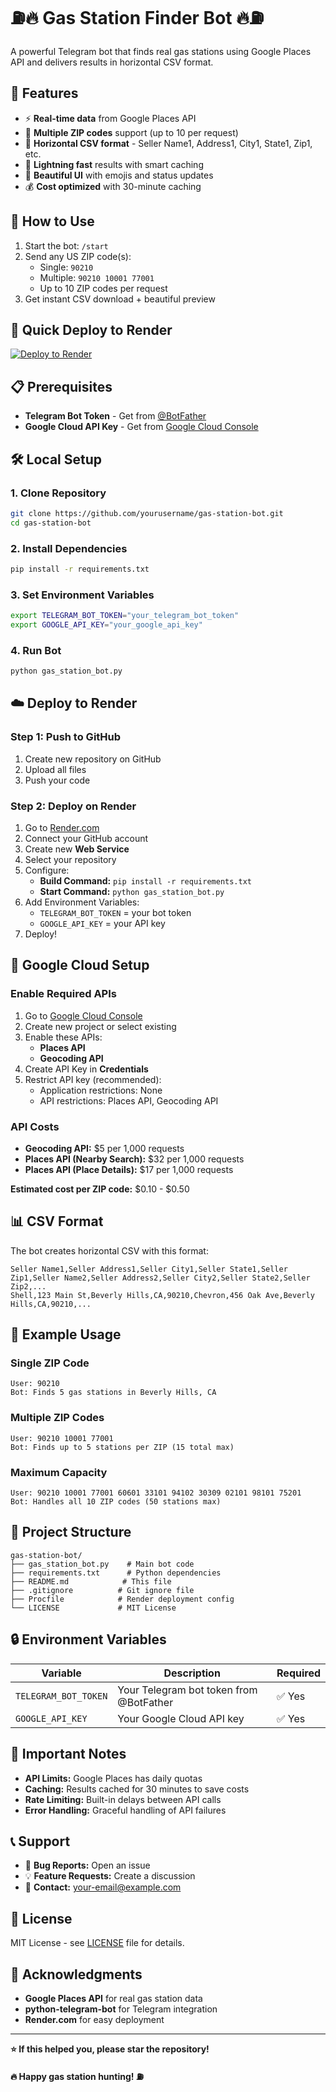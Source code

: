 # ⛽🔥 Gas Station Finder Bot 🔥⛽

A powerful Telegram bot that finds real gas stations using Google Places API and delivers results in horizontal CSV format.

## 🌟 Features

- ⚡ **Real-time data** from Google Places API
- 🎯 **Multiple ZIP codes** support (up to 10 per request)
- 💾 **Horizontal CSV format** - Seller Name1, Address1, City1, State1, Zip1, etc.
- 🚀 **Lightning fast** results with smart caching
- 🎨 **Beautiful UI** with emojis and status updates
- 💰 **Cost optimized** with 30-minute caching

## 📱 How to Use

1. Start the bot: `/start`
2. Send any US ZIP code(s):
   - Single: `90210`
   - Multiple: `90210 10001 77001`
   - Up to 10 ZIP codes per request
3. Get instant CSV download + beautiful preview

## 🚀 Quick Deploy to Render

[![Deploy to Render](https://render.com/images/deploy-to-render-button.svg)](https://render.com)

## 📋 Prerequisites

- **Telegram Bot Token** - Get from [@BotFather](https://t.me/BotFather)
- **Google Cloud API Key** - Get from [Google Cloud Console](https://console.cloud.google.com/)

## 🛠️ Local Setup

### 1. Clone Repository
```bash
git clone https://github.com/yourusername/gas-station-bot.git
cd gas-station-bot
```

### 2. Install Dependencies
```bash
pip install -r requirements.txt
```

### 3. Set Environment Variables
```bash
export TELEGRAM_BOT_TOKEN="your_telegram_bot_token"
export GOOGLE_API_KEY="your_google_api_key"
```

### 4. Run Bot
```bash
python gas_station_bot.py
```

## ☁️ Deploy to Render

### Step 1: Push to GitHub
1. Create new repository on GitHub
2. Upload all files
3. Push your code

### Step 2: Deploy on Render
1. Go to [Render.com](https://render.com)
2. Connect your GitHub account
3. Create new **Web Service**
4. Select your repository
5. Configure:
   - **Build Command:** `pip install -r requirements.txt`
   - **Start Command:** `python gas_station_bot.py`
6. Add Environment Variables:
   - `TELEGRAM_BOT_TOKEN` = your bot token
   - `GOOGLE_API_KEY` = your API key
7. Deploy!

## 🔧 Google Cloud Setup

### Enable Required APIs
1. Go to [Google Cloud Console](https://console.cloud.google.com/)
2. Create new project or select existing
3. Enable these APIs:
   - **Places API**
   - **Geocoding API**
4. Create API Key in **Credentials**
5. Restrict API key (recommended):
   - Application restrictions: None
   - API restrictions: Places API, Geocoding API

### API Costs
- **Geocoding API:** $5 per 1,000 requests
- **Places API (Nearby Search):** $32 per 1,000 requests  
- **Places API (Place Details):** $17 per 1,000 requests

**Estimated cost per ZIP code:** $0.10 - $0.50

## 📊 CSV Format

The bot creates horizontal CSV with this format:
```csv
Seller Name1,Seller Address1,Seller City1,Seller State1,Seller Zip1,Seller Name2,Seller Address2,Seller City2,Seller State2,Seller Zip2,...
Shell,123 Main St,Beverly Hills,CA,90210,Chevron,456 Oak Ave,Beverly Hills,CA,90210,...
```

## 🎯 Example Usage

### Single ZIP Code
```
User: 90210
Bot: Finds 5 gas stations in Beverly Hills, CA
```

### Multiple ZIP Codes  
```
User: 90210 10001 77001
Bot: Finds up to 5 stations per ZIP (15 total max)
```

### Maximum Capacity
```
User: 90210 10001 77001 60601 33101 94102 30309 02101 98101 75201
Bot: Handles all 10 ZIP codes (50 stations max)
```

## 📁 Project Structure

```
gas-station-bot/
├── gas_station_bot.py    # Main bot code
├── requirements.txt      # Python dependencies
├── README.md            # This file
├── .gitignore          # Git ignore file
├── Procfile            # Render deployment config
└── LICENSE             # MIT License
```

## 🔒 Environment Variables

| Variable | Description | Required |
|----------|-------------|----------|
| `TELEGRAM_BOT_TOKEN` | Your Telegram bot token from @BotFather | ✅ Yes |
| `GOOGLE_API_KEY` | Your Google Cloud API key | ✅ Yes |

## 🚨 Important Notes

- **API Limits:** Google Places has daily quotas
- **Caching:** Results cached for 30 minutes to save costs
- **Rate Limiting:** Built-in delays between API calls
- **Error Handling:** Graceful handling of API failures

## 📞 Support

- 🐛 **Bug Reports:** Open an issue
- 💡 **Feature Requests:** Create a discussion
- 📧 **Contact:** your-email@example.com

## 📄 License

MIT License - see [LICENSE](LICENSE) file for details.

## 🙏 Acknowledgments

- **Google Places API** for real gas station data
- **python-telegram-bot** for Telegram integration
- **Render.com** for easy deployment

---

**⭐ If this helped you, please star the repository!**

**🔥 Happy gas station hunting! ⛽**
